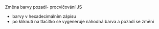 Změna barvy pozadí- procvičování JS
- barvy v hexadecimálním zápisu
- po kliknutí na tlačítko se vygeneruje náhodná barva a pozadí se změní
